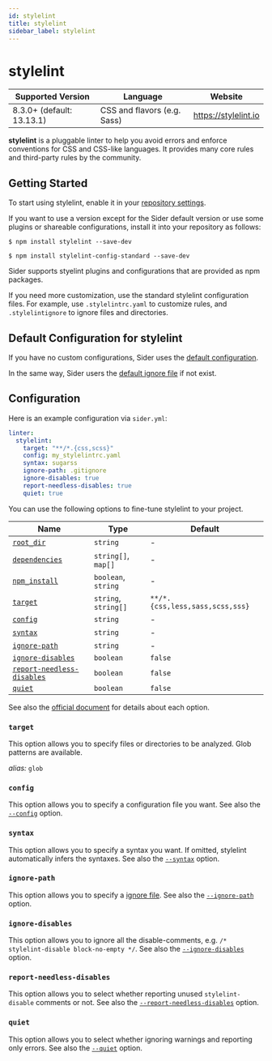 ```yaml
---
id: stylelint
title: stylelint
sidebar_label: stylelint
---
```


# stylelint

| Supported Version         | Language                    | Website              |
| ------------------------- | --------------------------- | -------------------- |
| 8.3.0+ (default: 13.13.1) | CSS and flavors (e.g. Sass) | https://stylelint.io |

**stylelint** is a pluggable linter to help you avoid errors and enforce conventions for CSS and CSS-like languages.
It provides many core rules and third-party rules by the community.

## Getting Started

To start using stylelint, enable it in your [repository settings](../../getting-started/repository-settings.md).

If you want to use a version except for the Sider default version or use some plugins or shareable configurations, install it into your repository as follows:

```console
$ npm install stylelint --save-dev

$ npm install stylelint-config-standard --save-dev
```

Sider supports styelint plugins and configurations that are provided as npm packages.

If you need more customization, use the standard stylelint configuration files. For example, use `.stylelintrc.yaml` to customize rules, and `.stylelintignore` to ignore files and directories.

## Default Configuration for stylelint

If you have no custom configurations, Sider uses the [default configuration](https://github.com/sider/runners/blob/HEAD/images/stylelint/sider_recommended_config.yaml).

In the same way, Sider users the [default ignore file](https://github.com/sider/runners/blob/HEAD/images/stylelint/sider_recommended_stylelintignore) if not exist.

## Configuration

Here is an example configuration via `sider.yml`:

```yaml
linter:
  stylelint:
    target: "**/*.{css,scss}"
    config: my_stylelintrc.yaml
    syntax: sugarss
    ignore-path: .gitignore
    ignore-disables: true
    report-needless-disables: true
    quiet: true
```

You can use the following options to fine-tune stylelint to your project.

| Name                                                                                          | Type                 | Default                         |
| --------------------------------------------------------------------------------------------- | -------------------- | ------------------------------- |
| [`root_dir`](../../getting-started/custom-configuration.md#linteranalyzer_idroot_dir)         | `string`             | -                               |
| [`dependencies`](../../getting-started/custom-configuration.md#linteranalyzer_iddependencies) | `string[]`, `map[]`  | -                               |
| [`npm_install`](../../getting-started/custom-configuration.md#linteranalyzer_idnpm_install)   | `boolean`, `string`  | -                               |
| [`target`](#target)                                                                           | `string`, `string[]` | `**/*.{css,less,sass,scss,sss}` |
| [`config`](#config)                                                                           | `string`             | -                               |
| [`syntax`](#syntax)                                                                           | `string`             | -                               |
| [`ignore-path`](#ignore-path)                                                                 | `string`             | -                               |
| [`ignore-disables`](#ignore-disables)                                                         | `boolean`            | `false`                         |
| [`report-needless-disables`](#report-needless-disables)                                       | `boolean`            | `false`                         |
| [`quiet`](#quiet)                                                                             | `boolean`            | `false`                         |

See also the [official document](https://stylelint.io/user-guide/usage/options) for details about each option.

### `target`

This option allows you to specify files or directories to be analyzed. Glob patterns are available.

_alias:_ `glob`

### `config`

This option allows you to specify a configuration file you want.
See also the [`--config`](https://stylelint.io/user-guide/usage/options#configfile) option.

### `syntax`

This option allows you to specify a syntax you want. If omitted, stylelint automatically infers the syntaxes.
See also the [`--syntax`](https://stylelint.io/user-guide/usage/options#syntax) option.

### `ignore-path`

This option allows you to specify a [ignore file](https://stylelint.io/user-guide/ignore-code).
See also the [`--ignore-path`](https://stylelint.io/user-guide/usage/options#ignorepath) option.

### `ignore-disables`

This option allows you to ignore all the disable-comments, e.g. `/* stylelint-disable block-no-empty */`.
See also the [`--ignore-disables`](https://stylelint.io/user-guide/usage/options#ignoredisables) option.

### `report-needless-disables`

This option allows you to select whether reporting unused `stylelint-disable` comments or not.
See also the [`--report-needless-disables`](https://stylelint.io/user-guide/usage/options#reportneedlessdisables) option.

### `quiet`

This option allows you to select whether ignoring warnings and reporting only errors.
See also the [`--quiet`](https://stylelint.io/user-guide/usage/cli#--quiet--q) option.
